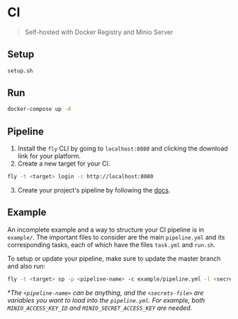 # CI
> Self-hosted with Docker Registry and Minio Server

## Setup
```bash
setup.sh
```

## Run
```bash
docker-compose up -d
```

## Pipeline
1. Install the `fly` CLI by going to `localhost:8080` and clicking the download link for your platform.
2. Create a new target for your CI.
```bash
fly -t <target> login -c http://localhost:8080
```
3. Create your project's pipeline by following the [docs](https://concourse.ci/pipelines.html).

## Example
An incomplete example and a way to structure your CI pipeline is in `example/`. The important files to consider are the main `pipeline.yml` and its corresponding tasks, each of which have the files `task.yml` and `run.sh`.

To setup or update your pipeline, make sure to update the master branch and also run:
```bash
fly -t <target> sp -p <pipeline-name> -c example/pipeline.yml -l <secrets-file>
```

**The `<pipeline-name>` can be anything, and the `<secrets-file>` are variables you want to load into the `pipeline.yml`. For example, both `MINIO_ACCESS_KEY_ID` and `MINIO_SECRET_ACCESS_KEY` are needed.*
